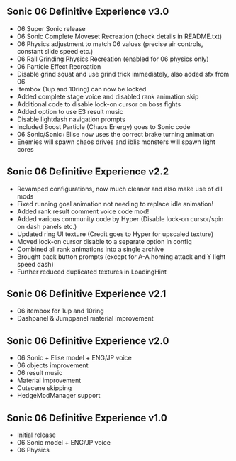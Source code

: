 ## Sonic 06 Definitive Experience v3.0

- 06 Super Sonic release
- 06 Sonic Complete Moveset Recreation (check details in README.txt)
- 06 Physics adjustment to match 06 values (precise air controls, constant slide speed etc.)
- 06 Rail Grinding Physics Recreation (enabled for 06 physics only)
- 06 Particle Effect Recreation
- Disable grind squat and use grind trick immediately, also added sfx from 06
- Itembox (1up and 10ring) can now be locked
- Added complete stage voice and disabled rank animation skip
- Additional code to disable lock-on cursor on boss fights
- Added option to use E3 result music
- Disable lightdash navigation prompts
- Included Boost Particle (Chaos Energy) goes to Sonic code
- 06 Sonic/Sonic+Elise now uses the correct brake turning animation
- Enemies will spawn chaos drives and iblis monsters will spawn light cores


## Sonic 06 Definitive Experience v2.2

- Revamped configurations, now much cleaner and also make use of dll mods
- Fixed running goal animation not needing to replace idle animation!
- Added rank result comment voice code mod!
- Added various community code by Hyper (Disable lock-on cursor/spin on dash panels etc.)
- Updated ring UI texture (Credit goes to Hyper for upscaled texture)
- Moved lock-on cursor disable to a separate option in config
- Combined all rank animations into a single archive
- Brought back button prompts (except for A-A homing attack and Y light speed dash)
- Further reduced duplicated textures in LoadingHint


## Sonic 06 Definitive Experience v2.1

- 06 itembox for 1up and 10ring
- Dashpanel & Jumppanel material improvement


## Sonic 06 Definitive Experience v2.0

- 06 Sonic + Elise model + ENG/JP voice
- 06 objects improvement
- 06 result music
- Material improvement
- Cutscene skipping
- HedgeModManager support


## Sonic 06 Definitive Experience v1.0

- Initial release
- 06 Sonic model + ENG/JP voice
- 06 Physics
